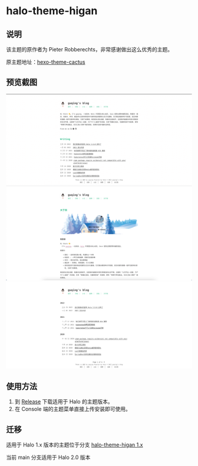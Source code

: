 # halo-theme-higan

## 说明

该主题的原作者为 Pieter Robberechts，非常感谢做出这么优秀的主题。

原主题地址：[hexo-theme-cactus](https://github.com/probberechts/hexo-theme-cactus.git)

## 预览截图

![主题预览图1](./screenshots/Theme20220325-221824@2x.png)
![主题预览图1](./screenshots/Theme20220325-221950@2x.png)
![主题预览图1](./screenshots/Theme20220325-221912@2x.png)

## 使用方法

1. 到 [Release](https://github.com/guqing/halo-theme-higan/releases) 下载适用于 Halo 的主题版本。
2. 在 Console 端的主题菜单直接上传安装即可使用。

## 迁移

适用于 Halo 1.x 版本的主题位于分支 [halo-theme-higan 1.x](https://github.com/guqing/halo-theme-higan/tree/1.x)

当前 main 分支适用于 Halo 2.0 版本
